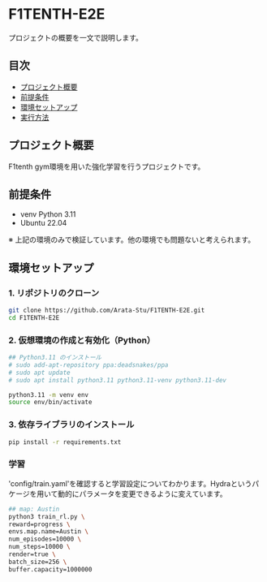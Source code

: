 # F1TENTH-E2E

プロジェクトの概要を一文で説明します。

## 目次
- [プロジェクト概要](#プロジェクト概要)
- [前提条件](#前提条件)
- [環境セットアップ](#環境セットアップ)
- [実行方法](#実行方法)


## プロジェクト概要

F1tenth gym環境を用いた強化学習を行うプロジェクトです。

## 前提条件

- venv Python 3.11 
- Ubuntu 22.04

※ 上記の環境のみで検証しています。他の環境でも問題ないと考えられます。

## 環境セットアップ

### 1. リポジトリのクローン
```bash
git clone https://github.com/Arata-Stu/F1TENTH-E2E.git
cd F1TENTH-E2E
```

### 2. 仮想環境の作成と有効化（Python）
```bash
## Python3.11 のインストール
# sudo add-apt-repository ppa:deadsnakes/ppa
# sudo apt update
# sudo apt install python3.11 python3.11-venv python3.11-dev

python3.11 -m venv env
source env/bin/activate  
```

### 3. 依存ライブラリのインストール
```bash
pip install -r requirements.txt
```


### 学習
'config/train.yaml'を確認すると学習設定についてわかります。Hydraというパケージを用いて動的にパラメータを変更できるように変えています。
```bash
## map: Austin
python3 train_rl.py \
reward=progress \
envs.map.name=Austin \
num_episodes=10000 \
num_steps=10000 \
render=true \
batch_size=256 \
buffer.capacity=1000000
```
